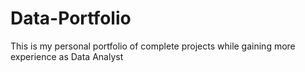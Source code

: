 # Data-Portfolio
This is my personal portfolio of complete projects while gaining more experience as Data Analyst
